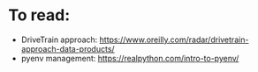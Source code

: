# To read:
* DriveTrain approach: https://www.oreilly.com/radar/drivetrain-approach-data-products/ 
* pyenv management: https://realpython.com/intro-to-pyenv/
